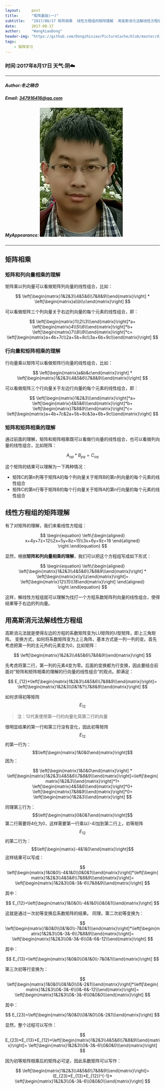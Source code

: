 ```yaml
---
layout:     post
title:      "矩阵基础(一)"
subtitle:   "2017/08/17 矩阵相乘  线性方程组的矩阵理解  用高斯消元法解线性方程组"
date:       2017-08-17
author:     "WangXiaoDong"
header-img: "https://github.com/Dongzhixiao/PictureCache/blob/master/diaryPic/20170817.jpg?raw=true"
tags:
    - 矩阵学习
---
```



### 时间:2017年8月17日 天气:阴:cloud:
-----
#####   Author:冬之晓:angry:
#####   Email: 347916416@qq.com
#####   MyAppearance: ![MyAppearance](https://github.com/Dongzhixiao/PictureCache/raw/master/MyPicture.JPG "我的头像")
----------

## 矩阵相乘
### 矩阵和列向量相乘的理解
矩阵乘以列向量可以看做矩阵列向量的线性组合，比如：

$$
\left[\begin{matrix}1&2&3\\4&5&6\\7&8&9\\\end{matrix}\right]
*
\left[\begin{matrix}a\\b\\c\end{matrix}\right]
$$

可以看做矩阵三个列向量关于右边列向量的每个元素的线性组合，即：

$$
\left[\begin{matrix}1\\2\\3\\\end{matrix}\right]*a+
\left[\begin{matrix}4\\5\\6\\\end{matrix}\right]*b+
\left[\begin{matrix}7\\8\\9\\\end{matrix}\right]*c=
\left[\begin{matrix}a+4b+7c\\2a+5b+8c\\3a+6b+9c\\\end{matrix}\right]
$$

### 行向量和矩阵相乘的理解
行向量乘以矩阵可以看做矩阵行向量的线性组合，比如：

$$
\left[\begin{matrix}a&b&c\end{matrix}\right]
*
\left[\begin{matrix}1&2&3\\4&5&6\\7&8&9\\\end{matrix}\right]
$$

可以看做矩阵三个行向量关于左边行向量的每个元素的线性组合，即：

$$
\left[\begin{matrix}1&2&3\\\end{matrix}\right]*a+
\left[\begin{matrix}4&5&6\\\end{matrix}\right]*b+
\left[\begin{matrix}7&8&9\\\end{matrix}\right]*c=
\left[\begin{matrix}a+4b+7c&2a+5b+8c&3a+6b+9c\\\end{matrix}\right]
$$

### 矩阵和矩阵相乘的理解
通过前面的理解，矩阵和矩阵相乘既可以看做行向量的线性组合，也可以看做列向量的线性组合，比如矩阵：

$$
A_{op}*B_{pq}=C_{oq}
$$

这个矩阵的结果可以理解为一下两种情况：

- 矩阵C的第n列等于矩阵A的每个列向量关于矩阵B的第n列向量的每个元素的线性组合
- 矩阵C的第n行等于矩阵B的每个行向量关于矩阵A的第n行向量的每个元素的线性组合

## 线性方程组的矩阵理解
有了对矩阵的理解，我们来看线性方程组：

$$
\begin{equation}
\left\{\begin{aligned}
x+4y+7z=12\\2x+5y+8z=15\\3x+6y+9z=18
\end{aligned}
\right.\end{equation}
$$

显然，根据**矩阵和列向量相乘的理解**，我们可以把这个方程组写成如下形式：

$$
\begin{equation}
\left\{\begin{aligned}
\left[\begin{matrix}1&2&3\\4&5&6\\7&8&9\\\end{matrix}\right]
*
\left[\begin{matrix}x\\y\\z\end{matrix}\right]=
\left[\begin{matrix}12\\15\\18\end{matrix}\right]
\end{aligned}
\right.\end{equation}
$$

这样，解线性方程组就可以理解为找打一个方程系数矩阵列向量的线性组合，使得结果等于右边的列向量。
## 用高斯消元法解线性方程组
高斯消元法就是使得左边的方程的系数矩阵变为LU矩阵的U型矩阵，即上三角矩阵。
变换方式，如何将系数矩阵变为上三角阵，基本方式是一列一列的变。首先考虑把第一列的主元外的元素变为0，比如矩阵：

$$
\left[\begin{matrix}1&2&3\\4&5&6\\7&8&9\\\end{matrix}\right]
$$

先考虑将第二行，第一列的元素4变为零。后面的变换都为行变换，因此要结合前面对“矩阵和矩阵相乘的理解的行向量的线性组合”的观点。即满足：

$$
E_{12}*\left[\begin{matrix}1&2&3\\4&5&6\\7&8&9\\\end{matrix}\right]=
\left[\begin{matrix}1&2&3\\0&?&?\\7&8&9\\\end{matrix}\right]
$$

如何求得初等矩阵$$E_{12}$$

>注：12代表使用第一行的向量化简第二行的向量

很明显结果的第一行和第三行没有变化，因此初等矩阵$$E_{12}$$的第一行为：$$\left[\begin{matrix}1&0&0\end{matrix}\right]$$
因为：

$$
\left[\begin{matrix}1&0&0\end{matrix}\right]
*
\left[\begin{matrix}1&2&3\\4&5&6\\7&8&9\\\end{matrix}\right]=\left[\begin{matrix}1&2&3\\\end{matrix}\right]*1+
\left[\begin{matrix}4&5&6\\\end{matrix}\right]*0+
\left[\begin{matrix}7&8&9\\\end{matrix}\right]*0=
\left[\begin{matrix}1&2&3\\\end{matrix}\right]
$$

同理第三行为：$$\left[\begin{matrix}0&0&1\end{matrix}\right]$$
第二行需要将4化为0，这样需要第一行乘以(-4)加到第二行上，初等矩阵$$E_{12}$$的第二行为：$$\left[\begin{matrix}-4&1&0\end{matrix}\right]$$这样结果可以写成：

$$
\left[\begin{matrix}1&0&0\\-4&1&0\\0&0&1\\\end{matrix}\right]*\left[\begin{matrix}1&2&3\\4&5&6\\7&8&9\\\end{matrix}\right]=
\left[\begin{matrix}1&2&3\\0&-3&-6\\7&8&9\\\end{matrix}\right]
$$

其中：

$$
E_{12}=\left[\begin{matrix}1&0&0\\-4&1&0\\0&0&1\\\end{matrix}\right]
$$

这就是通过一次初等变换后系数矩阵的结果。
同理，第二次初等变换为：

$$
\left[\begin{matrix}1&0&0\\0&1&0\\-7&0&1\\\end{matrix}\right]*\left[\begin{matrix}1&2&3\\0&-3&-6\\7&8&9\\\end{matrix}\right]=
\left[\begin{matrix}1&2&3\\0&-3&-6\\0&-6&-12\\\end{matrix}\right]
$$

其中：

$$
E_{13}=\left[\begin{matrix}1&0&0\\0&1&0\\-7&0&1\\\end{matrix}\right]
$$

第三次初等行变换为：

$$
\left[\begin{matrix}1&0&0\\0&1&0\\0&-2&1\\\end{matrix}\right]*\left[\begin{matrix}1&2&3\\0&-3&-6\\0&-6&-12\\\end{matrix}\right]=
\left[\begin{matrix}1&2&3\\0&-3&-6\\0&0&0\\\end{matrix}\right]
$$

其中：

$$
E_{23}=\left[\begin{matrix}1&0&0\\0&1&0\\0&-2&1\\\end{matrix}\right]
$$

显然，整个过程可以写作：

$$
E_{23}*E_{13}*E_{12}*\left[\begin{matrix}1&2&3\\4&5&6\\7&8&9\\\end{matrix}\right]=
\left[\begin{matrix}1&2&3\\0&-3&-6\\0&0&0\\\end{matrix}\right]
$$

因为初等矩阵相乘后的矩阵必可逆，因此系数矩阵可以写作：

$$
\left[\begin{matrix}1&2&3\\4&5&6\\7&8&9\\\end{matrix}\right]=(E_{23}*E_{13}*E_{12})^{-1}*
\left[\begin{matrix}1&2&3\\0&-3&-6\\0&0&0\\\end{matrix}\right]
$$